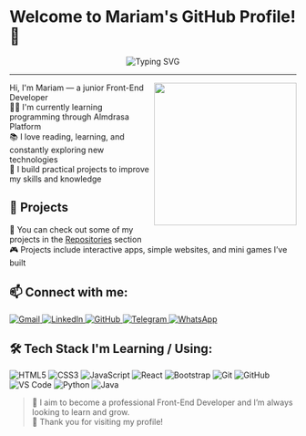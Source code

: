 # Welcome to Mariam's GitHub Profile! 👋


<p align="center">
  <img src="https://readme-typing-svg.demolab.com?font=Fira+Code&pause=1000&color=F70C93&center=true&vCenter=true&width=435&lines=Front-End+Developer;Lifelong+Learner;Passionate+about+coding+%F0%9F%92%BB" alt="Typing SVG" />
</p>

---
<img align="right" src="https://raw.githubusercontent.com/rajput2107/rajput2107/master/Assets/Developer.gif" width="250"/>Hi, I'm Mariam — a junior Front-End Developer  
👩‍💻 I'm currently learning programming through Almdrasa Platform  
📚 I love reading, learning, and constantly exploring new technologies  
🚀 I build practical projects to improve my skills and knowledge

## 📂 Projects
🌟 You can check out some of my projects in the [Repositories](https://github.com/yourusername?tab=repositories) section  
🎮 Projects include interactive apps, simple websites, and mini games I’ve built

## 📫 Connect with me:


<p align="left">
  <!-- Gmail -->
  <a href="mailto:mariamzakaria754@gmail.com" target="_blank">
    <img src="https://img.shields.io/badge/Gmail-D14836?style=for-the-badge&logo=gmail&logoColor=white" alt="Gmail" />
  </a>

  <!-- LinkedIn -->
  <a href="https://www.linkedin.com/in/mariam-zakaria-b11139294" target="_blank">
    <img src="https://img.shields.io/badge/LinkedIn-0077B5?style=for-the-badge&logo=linkedin&logoColor=white" alt="LinkedIn" />
  </a>

  <!-- GitHub -->
  <a href="https://github.com/mariamzakaria754" target="_blank">
    <img src="https://img.shields.io/badge/GitHub-181717?style=for-the-badge&logo=github&logoColor=white" alt="GitHub" />
  </a>

  <!-- Telegram -->
  <a href="https://t.me/mariam_754" target="_blank">
    <img src="https://img.shields.io/badge/Telegram-2CA5E0?style=for-the-badge&logo=telegram&logoColor=white" alt="Telegram" />
  </a>

  <!-- WhatsApp -->
  <a href="https://wa.me/201050481843" target="_blank">
    <img src="https://img.shields.io/badge/WhatsApp-25D366?style=for-the-badge&logo=whatsapp&logoColor=white" alt="WhatsApp" />
  </a>
</p>



## 🛠️ Tech Stack I'm Learning / Using:


<p align="left">
  <img src="https://img.shields.io/badge/HTML5-E34F26?style=flat&logo=html5&logoColor=white" alt="HTML5"/>
  <img src="https://img.shields.io/badge/CSS3-1572B6?style=flat&logo=css3&logoColor=white" alt="CSS3"/>
  <img src="https://img.shields.io/badge/JavaScript-F7DF1E?style=flat&logo=javascript&logoColor=black" alt="JavaScript"/>
  <img src="https://img.shields.io/badge/React-20232A?style=flat&logo=react&logoColor=61DAFB" alt="React"/>
  <img src="https://img.shields.io/badge/Bootstrap-563D7C?style=flat&logo=bootstrap&logoColor=white" alt="Bootstrap"/>
  <img src="https://img.shields.io/badge/Git-F05032?style=flat&logo=git&logoColor=white" alt="Git"/>
  <img src="https://img.shields.io/badge/GitHub-181717?style=flat&logo=github&logoColor=white" alt="GitHub"/>
  <img src="https://img.shields.io/badge/VS%20Code-007ACC?style=flat&logo=visual-studio-code&logoColor=white" alt="VS Code"/>
  <img src="https://img.shields.io/badge/Python-3776AB?style=flat&logo=python&logoColor=white" alt="Python"/>
  <img src="https://img.shields.io/badge/Java-007396?style=flat&logo=java&logoColor=white" alt="Java"/>
</p>

> 🎯 I aim to become a professional Front-End Developer and I’m always looking to learn and grow.  
> 💖 Thank you for visiting my profile!
